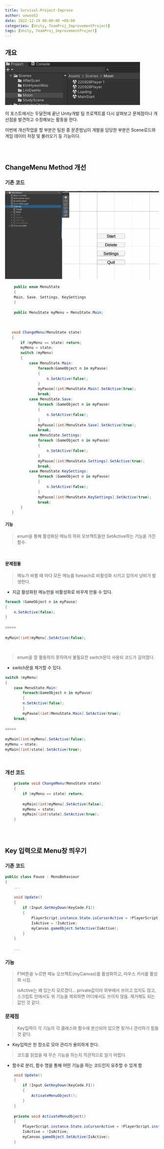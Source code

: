 ```yaml
---
title: Survival-Project-Improve
author: unwoo52
date: 2022-12-19 00:00:00 +09:00
categories: [Unity, TeamProj_ImprovementProject]
tags: [Unity, TeamProj_ImprovementProject]
---
```


## 개요

![image](/assets/image/Unity/TeamProj_ImprovementProject/TeamProj_ImprovementProject_post_001/000.png)

이 포스트에서는 두달전에 끝난 Unity개발 팀 프로젝트를 다시 살펴보고 문제점이나 개선점을 발견하고 수정해보는 활동을 한다.

이번에 개선작업을 할 부분은 팀원 중 문준범님이 개발을 담당한 부분은 Scene로드와 게임 데이터 저장 및 불러오기 등 기능이다.

<br>

<br>

## ChangeMenu Method 개선

### 기존 코드

![image](/assets/image/Unity/TeamProj_ImprovementProject/TeamProj_ImprovementProject_post_001/001.png)

```cs
    public enum MenuState
    { 
    Main, Save, Settings, KeySettings
    }

    public MenuState myMenu = MenuState.Main;
 
 ```
 ```cs

    void ChangeMenu(MenuState state)
    {
        if (myMenu == state) return;
        myMenu = state;
        switch (myMenu)
        {
            case MenuState.Main:
                foreach(GameObject n in myPause)
                {
                    n.SetActive(false);
                }
                myPause[(int)MenuState.Main].SetActive(true);
                break;
            case MenuState.Save:
                foreach (GameObject n in myPause)
                {
                    n.SetActive(false);
                }
                myPause[(int)MenuState.Save].SetActive(true);
                break;
            case MenuState.Settings:
                foreach (GameObject n in myPause)
                {
                    n.SetActive(false);
                }
                myPause[(int)MenuState.Settings].SetActive(true);
                break;
            case MenuState.KeySettings:
                foreach (GameObject n in myPause)
                {
                    n.SetActive(false);
                }
                myPause[(int)MenuState.KeySettings].SetActive(true);
                break;
        }
    }
```
#### 기능

> enum을 통해 활성화된 메뉴의 하위 오브젝트들만 SetActive하는 기능을 가진 함수.

<br>

#### 문제점들

>메뉴가 바뀔 때 마다 모든 메뉴를 foreach로 비활성화 시키고 있어서 낭비가 발생한다.

- 지금 활성화된 메뉴만을 비활성화로 바꾸게 만들 수 있다. 


```cs
foreach (GameObject n in myPause)
{
	n.SetActive(false);
}

>>>>>

myMain[(int)myMenu].SetActive(false);
```

<br>

>enum을 잘 활용하지 못하여서 불필요한 switch문이 사용되 코드가 길어졌다. 

- switch문을 제거할 수 있다.

```cs
switch (myMenu)
{
    case MenuState.Main:
        foreach(GameObject n in myPause)
        {
        n.SetActive(false);
        }
        myPause[(int)MenuState.Main].SetActive(true);
    break;
    
>>>>>

myMain[(int)myMenu].SetActive(false);
myMenu = state;
myMain[(int)state].SetActive(true);
```

<br>

### 개선 코드

```cs
    private void ChangeMenu(MenuState state)
    {
        if (myMenu == state) return;

        myMain[(int)myMenu].SetActive(false);
        myMenu = state;
        myMain[(int)state].SetActive(true);
    }
```


<br>
<br>


## Key 입력으로 Menu창 띄우기

### 기존 코드

```cs
public class Pause : MonoBehaviour
{
	...
    
    void Update()
    {
        if (Input.GetKeyDown(KeyCode.F1))
        {
            PlayerScript.instance.State.isCursorActive = !PlayerScript.instance.State.isCursorActive;
            IsActive = !IsActive;
            myCanvas.gameObject.SetActive(IsActive);
        }
    }
    
	...
```

### 기능

> F1버튼을 누르면 메뉴 오브젝트(myCanvas)를 활성화하고, 마우스 커서를 활성화 시킴.
>
> isActive는 왜 있는지 모르겠다... private값이라 외부에서 쓰이고 있지도 않고, 스크립트 안에서도 위 기능을 제외하면 어디에서도 쓰이지 않음. 제거해도 되는 값인 것 같다.

### 문제점

> Key입력이 각 기능의 각 클래스와 함수에 분산되어 있으면 찾거나 관리하기 힘들 것 같다.

- Key입력은 한 장소로 모아 관리가 용이하게 한다.

> 코드를 읽었을 때 무슨 기능을 하는지 직관적으로 알기 어렵다.

- 함수로 분리, 함수 명을 통해 어떤 기능을 하는 코드인지 유추할 수 있게 함

```cs	
    void Update()
    {
        if (Input.GetKeyDown(KeyCode.F1))
        {
            ActivateMenuObject();
        }
    }

    private void ActivateMenuObject()
    {
        PlayerScript.instance.State.isCursorActive = !PlayerScript.instance.State.isCursorActive;
        IsActive = !IsActive;
        myCanvas.gameObject.SetActive(IsActive);
    }
```


